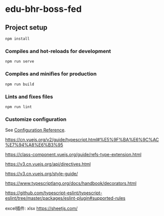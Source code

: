 # edu-bhr-boss-fed

## Project setup
```
npm install
```

### Compiles and hot-reloads for development
```
npm run serve
```

### Compiles and minifies for production
```
npm run build
```

### Lints and fixes files
```
npm run lint
```

### Customize configuration
See [Configuration Reference](https://cli.vuejs.org/config/).


https://cn.vuejs.org/v2/guide/typescript.html#%E5%9F%BA%E6%9C%AC%E7%94%A8%E6%B3%95

https://class-component.vuejs.org/guide/refs-type-extension.html

https://v3.cn.vuejs.org/api/directives.html

https://v3.cn.vuejs.org/style-guide/

https://www.typescriptlang.org/docs/handbook/decorators.html

https://github.com/typescript-eslint/typescript-eslint/tree/master/packages/eslint-plugin#supported-rules

excel插件: xlsx
https://sheetjs.com/

